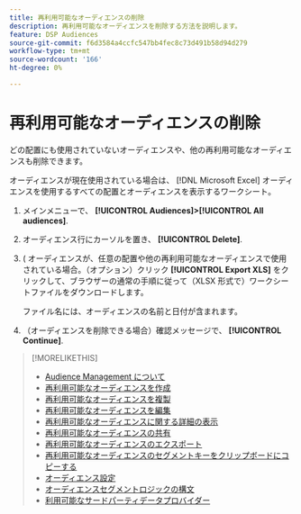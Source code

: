 ```yaml
---
title: 再利用可能なオーディエンスの削除
description: 再利用可能なオーディエンスを削除する方法を説明します。
feature: DSP Audiences
source-git-commit: f6d3584a4ccfc547bb4fec8c73d491b58d94d279
workflow-type: tm+mt
source-wordcount: '166'
ht-degree: 0%

---
```


# 再利用可能なオーディエンスの削除

どの配置にも使用されていないオーディエンスや、他の再利用可能なオーディエンスも削除できます。

オーディエンスが現在使用されている場合は、 [!DNL Microsoft Excel] オーディエンスを使用するすべての配置とオーディエンスを表示するワークシート。

1. メインメニューで、 **[!UICONTROL Audiences]>[!UICONTROL All audiences]**.

1. オーディエンス行にカーソルを置き、 **[!UICONTROL Delete]**.

1. ( オーディエンスが、任意の配置や他の再利用可能なオーディエンスで使用されている場合。（オプション）クリック **[!UICONTROL Export XLS]** をクリックして、ブラウザーの通常の手順に従って（XLSX 形式で）ワークシートファイルをダウンロードします。

   ファイル名には、オーディエンスの名前と日付が含まれます。

1. （オーディエンスを削除できる場合）確認メッセージで、 **[!UICONTROL Continue]**.

>[!MORELIKETHIS]
>
>* [Audience Management について](audience-about.md)
>* [再利用可能なオーディエンスを作成](reusable-audience-create.md)
>* [再利用可能なオーディエンスを複製](reusable-audience-duplicate.md)
>* [再利用可能なオーディエンスを編集](reusable-audience-edit.md)
>* [再利用可能なオーディエンスに関する詳細の表示](reusable-audience-view-details.md)
>* [再利用可能なオーディエンスの共有](reusable-audience-share.md)
>* [再利用可能なオーディエンスのエクスポート](reusable-audience-export.md)
>* [再利用可能なオーディエンスのセグメントキーをクリップボードにコピーする](reusable-audience-clipboard.md)
>* [オーディエンス設定](audience-settings.md)
>* [オーディエンスセグメントロジックの構文](audience-segment-logic-syntax.md)
>* [利用可能なサードパーティデータプロバイダー](third-party-data-providers.md)

